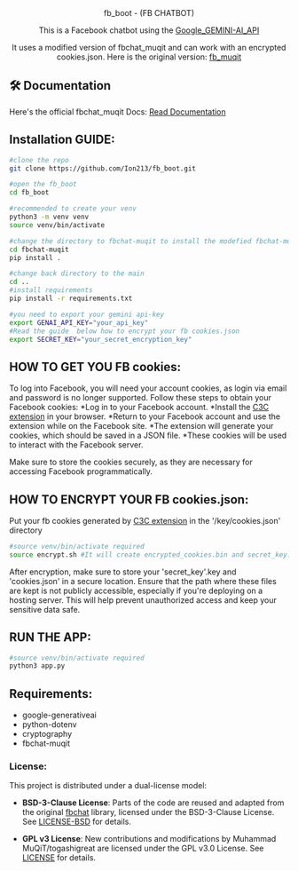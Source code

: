 <div align="center">
fb_boot - (FB CHATBOT)

This is a Facebook chatbot using the [Google_GEMINI-AI_API](https://aistudio.google.com/app/apikey)

It uses a modified version of fbchat_muqit and can work with an encrypted cookies.json.
Here is the original version: [fb_muqit](https://github.com/togashigreat/fbchat-muqit?tab=BSD-3-Clause-2-ov-file)
        
</div>

## 🛠️ Documentation
Here's the official fbchat_muqit Docs:
    [Read Documentation](http://fbchat-muqit.rtfd.io/)

## Installation GUIDE:
```bash
#clone the repo
git clone https://github.com/Ion213/fb_boot.git

#open the fb_boot
cd fb_boot

#recommended to create your venv 
python3 -m venv venv
source venv/bin/activate

#change the directory to fbchat-muqit to install the modefied fbchat-muqit
cd fbchat-muqit
pip install .

#change back directory to the main
cd ..
#install requirements
pip install -r requirements.txt

#you need to export your gemini api-key
export GENAI_API_KEY="your_api_key"
#Read the guide  below how to encrypt your fb cookies.json
export SECRET_KEY="your_secret_encryption_key"
```

## HOW TO GET YOU FB cookies:
To log into Facebook, you will need your account cookies, as login via email and password is no longer supported. Follow these steps to obtain your Facebook cookies:
    *Log in to your Facebook account.
    *Install the [C3C extension](https://github.com/c3cbot/c3c-ufc-utility) in your browser.
    *Return to your Facebook account and use the extension while on the Facebook site.
    *The extension will generate your cookies, which should be saved in a JSON file.
    *These cookies will be used to interact with the Facebook server.

Make sure to store the cookies securely, as they are necessary for accessing Facebook programmatically.


## HOW TO ENCRYPT YOUR FB cookies.json:
Put your fb cookies generated by [C3C extension](https://github.com/c3cbot/c3c-ufc-utility) in the '/key/cookies.json' directory
```bash
#source venv/bin/activate required
source encrypt.sh #It will create encrypted_cookies.bin and secret_key.key
```
After encryption, make sure to store your 'secret_key'.key and 'cookies.json' in a secure location. Ensure that the path where these files are kept is not publicly accessible, especially if you're deploying on a hosting server. This will help prevent unauthorized access and keep your sensitive data safe.

## RUN THE APP:
```python
#source venv/bin/activate required
python3 app.py
```

## Requirements:
- google-generativeai
- python-dotenv
- cryptography
- fbchat-muqit

### License:

This project is distributed under a dual-license model:

- **BSD-3-Clause License**: Parts of the code are reused and adapted from the original [fbchat](https://github.com/fbchat-dev/fbchat) library, licensed under the BSD-3-Clause License. 
  See [LICENSE-BSD](./LICENSE-BSD.md) for details.

- **GPL v3 License**: New contributions and modifications by Muhammad MuQiT/togashigreat are licensed under the GPL v3.0 License.
See [LICENSE](./LICENSE.md) for details.

